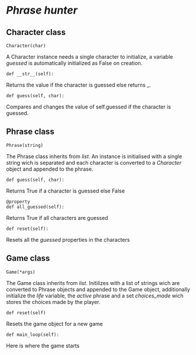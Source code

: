 #  _Phrase hunter_
 
## Character class

```
Character(char)
```
A Character instance needs a single character to initialize, a variable _guessed_ is automatically initialized as False on creation.

```
def __str__(self):
```
Returns the value if the character is guessed else returns _.


```
def guess(self, char):
```
Compares and changes the value of self.guessed if the character is guessed.


## Phrase class

```
Phrase(string)
```
The Phrase class inherits from _list_. An instance is initialised with a single string wich is separated and each character is converted to a _Character_ object and appended to the phrase.

```
def guess(self, char):
```
Returns True if a character is guessed else False

```
@property
def all_guessed(self):
```

Returns True if all characters are guessed

```
def reset(self):
```
Resets all the _guessed_ properties in the characters

## Game class

```
Game(*args)
```

The Game class inherits from _list_. Initilizes with a list of strings wich are converted to Phrase objects and appended to the Game object, additionally initialize the _life_ variable, the _active_ phrase and a set *choices_made* wich stores the choices made by the player.

```
def reset(self)
```
Resets the game object for a new game

```
def main_loop(self):
```
Here is where the game starts